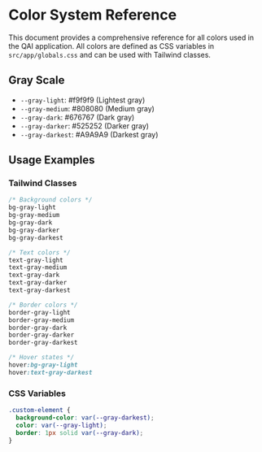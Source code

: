 # Color System Reference

This document provides a comprehensive reference for all colors used in the QAI application. All colors are defined as CSS variables in `src/app/globals.css` and can be used with Tailwind classes.

## Gray Scale

- `--gray-light`: #f9f9f9 (Lightest gray)
- `--gray-medium`: #808080 (Medium gray)
- `--gray-dark`: #676767 (Dark gray)
- `--gray-darker`: #525252 (Darker gray)
- `--gray-darkest`: #A9A9A9 (Darkest gray)

## Usage Examples

### Tailwind Classes

```css
/* Background colors */
bg-gray-light
bg-gray-medium
bg-gray-dark
bg-gray-darker
bg-gray-darkest

/* Text colors */
text-gray-light
text-gray-medium
text-gray-dark
text-gray-darker
text-gray-darkest

/* Border colors */
border-gray-light
border-gray-medium
border-gray-dark
border-gray-darker
border-gray-darkest

/* Hover states */
hover:bg-gray-light
hover:text-gray-darkest
```

### CSS Variables

```css
.custom-element {
  background-color: var(--gray-darkest);
  color: var(--gray-light);
  border: 1px solid var(--gray-dark);
}
```
